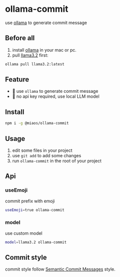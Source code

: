 # ollama-commit

use [ollama](https://ollama.com/) to generate commit message

## Before all

1. install [ollama](https://ollama.com/) in your mac or pc.
2. pull [llama3.2](https://ollama.com/library/llama3.2) first:

```bash
ollama pull llama3.2:latest
```

## Feature

- 🐑 use `ollama` to generate commit message
- 🐶 no api key required, use local LLM model
  
## Install

```bash
npm i -g @miaos/ollama-commit
```

## Usage

1. edit some files in your project
2. use `git add` to add some changes
3. run `ollama-commit` in the root of your project

## Api

### useEmoji

commit prefix with emoji

```bash
useEmoji=true ollama-commit
```

### model

use custom model

```bash
model=llama3.2 ollama-commit
```

## Commit style

commit style follow [Semantic Commit Messages](https://gist.github.com/brianclements/841ea7bffdb01346392c) style.